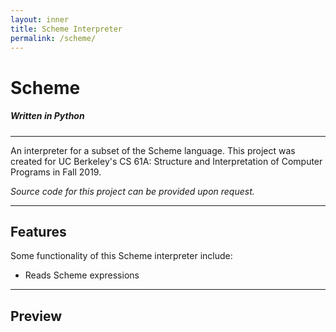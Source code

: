 ```yaml
---
layout: inner
title: Scheme Interpreter
permalink: /scheme/
---
```

# Scheme    
##### Written in Python
--- 
An interpreter for a subset of the Scheme language. 
This project was created for UC Berkeley's CS 61A: Structure and Interpretation of Computer Programs in Fall 2019. 

*Source code for this project can be provided upon request.*

---

## Features
Some functionality of this Scheme interpreter include:    
- Reads Scheme expressions
<!-- add features** -->

--- 

## Preview
<!-- ÷Add images -->
